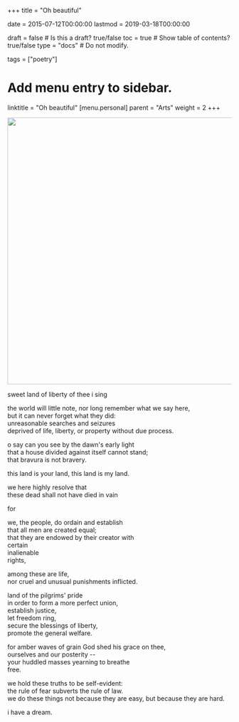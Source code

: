 +++
title = "Oh beautiful"

date = 2015-07-12T00:00:00
lastmod = 2019-03-18T00:00:00

draft = false  # Is this a draft? true/false
toc = true  # Show table of contents? true/false
type = "docs"  # Do not modify.

tags = ["poetry"]

# Add menu entry to sidebar.
linktitle = "Oh beautiful"
[menu.personal]
  parent = "Arts"
  weight = 2
+++

<img src="../../img/911-memorial.jpg" width=600>

<p>sweet land of liberty of thee i sing</p>

<p>the world will little note, nor long remember what we say here,</br>
but it can never forget what they did:</br>
unreasonable searches and seizures</br>
deprived of life, liberty, or property without due process.</p>

<p>o say can you see by the dawn's early light</br>
that a house divided against itself cannot stand;</br>
that bravura is not bravery.</p>

<p>this land is your land, this land is my land.</p>

<p>we here highly resolve that</br>
these dead shall not have died in vain</p>

<p>for</p>

<p>we, the people, do ordain and establish</br>
that all men are created equal;</br>
that they are endowed by their creator with</br> 
certain</br>
inalienable</br> 
rights,</p>

<p>among these are life,</br>
nor cruel and unusual punishments inflicted.</p>

<p>land of the pilgrims' pride</br>
in order to form a more perfect union,</br>
establish justice,</br>
let freedom ring,</br>
secure the blessings of liberty,</br>
promote the general welfare.</p>

<p>for amber waves of grain God shed his grace on thee,</br>
ourselves and our posterity -- </br>
your huddled masses yearning to breathe</br>
free.

<p>we hold these truths to be self-evident:</br>
the rule of fear subverts the rule of law.</br>
we do these things not because they are easy, but because they are hard.</p>

<p>i have a dream.</p>
